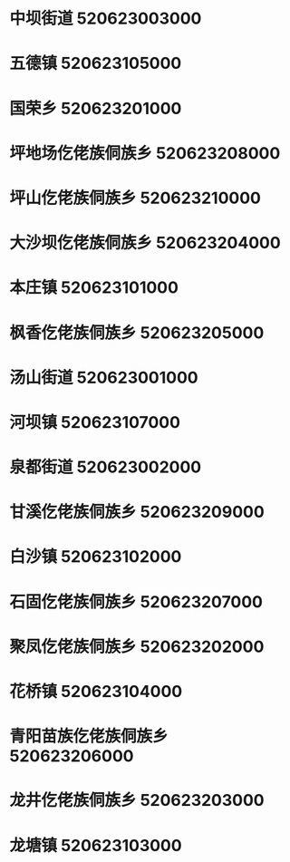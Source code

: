 # 中坝街道 520623003000
# 五德镇 520623105000
# 国荣乡 520623201000
# 坪地场仡佬族侗族乡 520623208000
# 坪山仡佬族侗族乡 520623210000
# 大沙坝仡佬族侗族乡 520623204000
# 本庄镇 520623101000
# 枫香仡佬族侗族乡 520623205000
# 汤山街道 520623001000
# 河坝镇 520623107000
# 泉都街道 520623002000
# 甘溪仡佬族侗族乡 520623209000
# 白沙镇 520623102000
# 石固仡佬族侗族乡 520623207000
# 聚凤仡佬族侗族乡 520623202000
# 花桥镇 520623104000
# 青阳苗族仡佬族侗族乡 520623206000
# 龙井仡佬族侗族乡 520623203000
# 龙塘镇 520623103000
